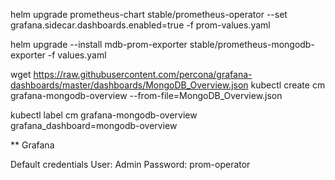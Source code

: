 
helm upgrade prometheus-chart stable/prometheus-operator --set grafana.sidecar.dashboards.enabled=true -f prom-values.yaml 


helm upgrade --install mdb-prom-exporter stable/prometheus-mongodb-exporter -f values.yaml


wget https://raw.githubusercontent.com/percona/grafana-dashboards/master/dashboards/MongoDB_Overview.json
kubectl create cm grafana-mongodb-overview --from-file=MongoDB_Overview.json

kubectl label cm grafana-mongodb-overview grafana_dashboard=mongodb-overview

** Grafana

Default credentials
User: Admin Password: prom-operator